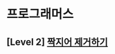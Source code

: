 # 프로그래머스 
## [Level 2] [짝지어 제거하기][link]

[link]: https://programmers.co.kr/learn/courses/30/lessons/12973
